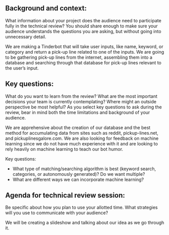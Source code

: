 ## Background and context: 
What information about your project does the audience need to participate fully in the technical review? You should share enough to make sure your audience understands the questions you are asking, but without going into unnecessary detail.

We are making a Tinderbot that will take user inputs, like name, keyword, or category and return a pick-up line related to one of the inputs.  We are going to be gathering pick-up lines from the internet, assembling them into a database and searching through that database for pick-up lines relevant to the user’s input.  

## Key questions: 
What do you want to learn from the review? What are the most important decisions your team is currently contemplating? Where might an outside perspective be most helpful? As you select key questions to ask during the review, bear in mind both the time limitations and background of your audience.

We are apprehensive about the creation of our database and the best method for accumulating data from sites such as reddit, pickup-lines.net, and pickuplinesgalore.com.  We are also looking for feedback on machine learning since we do not have much experience with it and are looking to rely heavily on machine learning to teach our bot humor.

Key questions:
 - What type of matching/searching algorithm is best (keyword search, categories, or autonomously generated)? Do we want multiple?
 - What are different ways we can incorporate machine learning?

## Agenda for technical review session:
Be specific about how you plan to use your allotted time. What strategies will you use to communicate with your audience?

We will be creating a slideshow and talking about our idea as we go through it.
